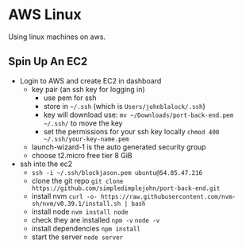 # AWS Linux
Using linux machines on aws.

## Spin Up An EC2
- Login to AWS and create EC2 in dashboard
    - key pair (an ssh key for logging in)
        - use pem for ssh
        - store in `~/.ssh`
            (which is `Users/johnblalock/.ssh`)
        - key will download use:
            `mv ~/Downloads/port-back-end.pem ~/.ssh/` to move the key
        - set the permissions for your ssh key locally
            `chmod 400 ~/.ssh/your-key-name.pem`
    - launch-wizard-1 is the auto generated security group
    - choose t2.micro free tier 8 GiB
- ssh into the ec2
    - `ssh -i ~/.ssh/blockjason.pem ubuntu@54.85.47.216`
    - clone the git repo
        `git clone https://github.com/simpledimplejohn/port-back-end.git` 
    - install nvm
        `curl -o- https://raw.githubusercontent.com/nvm-sh/nvm/v0.39.1/install.sh | bash`
    - install node
        `nvm install node`
    - check they are installed
        `npm -v`
        `node -v`
    - install dependencies
        `npm install`
    - start the server
        `node server` 